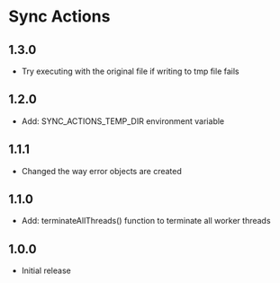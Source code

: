 # Sync Actions

## 1.3.0

- Try executing with the original file if writing to tmp file fails

## 1.2.0

- Add: SYNC_ACTIONS_TEMP_DIR environment variable

## 1.1.1

- Changed the way error objects are created

## 1.1.0

- Add: terminateAllThreads() function to terminate all worker threads

## 1.0.0

- Initial release
